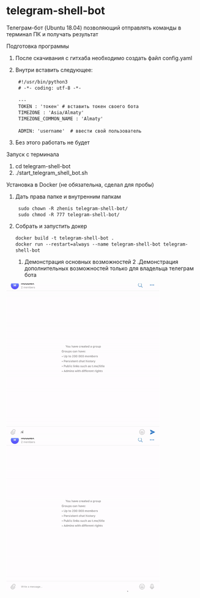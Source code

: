 # telegram-shell-bot

Телеграм-бот (Ubuntu 18.04) позволяющий отправлять команды в терминал ПК и получать результат

Подготовка программы
1. После скачивания с гитхаба необходимо создать файл config.yaml
2. Внутри вставить следующее:
        
        #!/usr/bin/python3
        # -*- coding: utf-8 -*-

        ---
        TOKEN : 'токен' # вставить токен своего бота
        TIMEZONE : 'Asia/Almaty'
        TIMEZONE_COMMON_NAME : 'Almaty'

        ADMIN: 'username'  # ввести свой пользователь
3. Без этого работать не будет

Запуск с терминала
1. cd telegram-shell-bot
2. ./start_telegram_shell_bot.sh


Установка в Docker (не обязательна, сделал для пробы)

1. Дать права папке и внутренним папкам

        sudo chown -R zhenis telegram-shell-bot/
        sudo chmod -R 777 telegram-shell-bot/

2. Собрать и запустить докер

       docker build -t telegram-shell-bot .
       docker run --restart=always --name telegram-shell-bot telegram-shell-bot

   1. Демонстрация основных возможностей
   2 .Демонстрация дополнительных возможностей только для владельца телеграм бота

<p>
<img src="https://github.com/zhenisduissekov/telegram-shell-bot/blob/master/images/overview.gif?inline=false" width="400" height="400" />
<img src="https://github.com/zhenisduissekov/telegram-shell-bot/blob/master/images/extra.gif?inline=false" width="400" height="400" />
</p>


